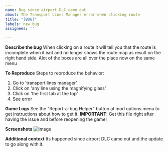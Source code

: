 ```yaml
---
name: Bug since airport DLC came out
about: The Transport Lines Manager error when clicking route
title: "[BUG]"
labels: new bug
assignees: ''

---
```


**Describe the bug**
When clicking  on a route it will tell you that the route is incomplete when it isnt and no longer shows the route map as result on the right hand side. Alot of the boxes are all over the place now on the same menu

**To Reproduce**
Steps to reproduce the behavior:
1. Go to 'transport lines manager'
2. Click on 'any line using the magnifying glass'
3. Click on 'the first tab at the top'
4. See error

**Game Logs**
See the "Report-a-bug Helper" button at mod options menu to get instructions about how to get it.
**IMPORTANT**: Get this file right after having the issue and before reopening the game!

**Screenshots**
![image](https://user-images.githubusercontent.com/97462095/151536238-6f9cebe9-4d43-482d-870a-67c61386b2e6.png)


**Additional context**
Its happened since airport DLC came out and the update to go along with it.

